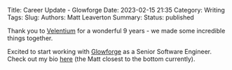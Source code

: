 Title: Career Update - Glowforge
Date: 2023-02-15 21:35
Category: Writing
Tags:
Slug:
Authors: Matt Leaverton
Summary:
Status: published

Thank you to [Velentium](https://www.velentium.com) for a wonderful 9 years - we made some incredible things together.

Excited to start working with [Glowforge](https://glowforge.com/) as a Senior Software Engineer. 
Check out my bio [here](https://glowforge.com/about-us) (the Matt closest to the bottom currently).